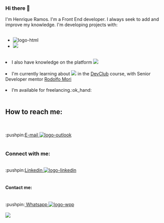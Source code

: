 ### Hi there 👋

I'm Henrique Ramos. I'm a Front End developer. I always seek to add and improve my knowledge.
I'm developing projects with:
<br>
<br>
- <img src="https://img.shields.io/badge/HTML5-E34F26?style=for-the-badge&logo=html5&logoColor=white" alt="logo-html"/>
- <img src="https://img.shields.io/badge/CSS3-1572B6?style=for-the-badge&logo=css3&logoColor=white"/>
<br>
<li>I also have knowledge on the platform <img src="https://img.shields.io/badge/GitHub-100000?style=for-the-badge&logo=github&logoColor=white"/>
<br>
<br>
<li>I'm currently learning about <img src="https://img.shields.io/badge/JavaScript-323330?style=for-the-badge&logo=javascript&logoColor=F7DF1E"/> in the <a href="https://plataforma.devclub.com.br/area/vitrine"> DevClub</a> course, with Senior Developer mentor <a href="https://www.linkedin.com/search/results/all/?fetchDeterministicClustersOnly=true&heroEntityKey=urn%3Ali%3Afsd_profile%3AACoAABU7ZzsBxGBxL-bH-0qrrGjmqKnUcqd4Yy8&keywords=rodolfo%20mori&origin=RICH_QUERY_TYPEAHEAD_HISTORY&position=0&searchId=072cc56a-e838-4608-ad9a-1e4c1b2f0e4e&sid=lMa">Rodolfo Mori</a>
<br>
<br>
<li>I’m available for freelancing.:ok_hand:
<br>
<br>
<h2><b>How to reach me: </b></h2>
 <br>
 <br>
 :pushpin:<a href="m_henrique19@hotmail.com">E-mail <img src="https://img.shields.io/badge/Microsoft_Outlook-0078D4?style=for-the-badge&logo=microsoft-outlook&logoColor=white" alt="logo-outlook"></a>
<br>
<br>
 <div>
<h3><b>Connect with me:</b></h3>
<br>
:pushpin:<a href="##">Linkedin <img src="https://img.shields.io/badge/LinkedIn-0077B5?style=for-the-badge&logo=linkedin&logoColor=white" alt="logo-linkedin"></a>  
<br>
<br>
<h4><b>Contact me:</b></h4>
<br>
:pushpin:<a href="https://web.whatsapp.com/"> Whatsapp <img src="https://img.shields.io/badge/WhatsApp-25D366?style=for-the-badge&logo=whatsapp&logoColor=white" alt="logo-wpp"></a> 
<br>
<br>
<img src="https://media4.giphy.com/media/bGgsc5mWoryfgKBx1u/giphy.gif"/>
 </div>


